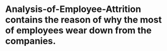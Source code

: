 # Analysis-of-Employee-Attrition contains the reason of why the most of employees wear down from the companies.
